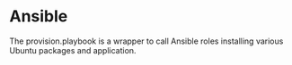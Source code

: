 # Ansible
<p>The provision.playbook is a wrapper to call Ansible roles installing various Ubuntu packages and application.</p>
